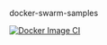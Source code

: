 docker-swarm-samples

[![Docker Image CI](https://github.com/JimTim/docker-swarm-samples/actions/workflows/docker-image.yml/badge.svg)](https://github.com/JimTim/docker-swarm-samples/actions/workflows/docker-image.yml)
